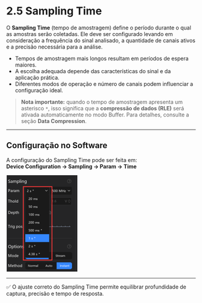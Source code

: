 # 2.5 Sampling Time

O **Sampling Time** (tempo de amostragem) define o período durante o qual as amostras serão coletadas. Ele deve ser configurado levando em consideração a frequência do sinal analisado, a quantidade de canais ativos e a precisão necessária para a análise.

- Tempos de amostragem mais longos resultam em períodos de espera maiores.  
- A escolha adequada depende das características do sinal e da aplicação prática.  
- Diferentes modos de operação e número de canais podem influenciar a configuração ideal.

> **Nota importante:** quando o tempo de amostragem apresenta um asterisco `*`, isso significa que a **compressão de dados (RLE)** será ativada automaticamente no modo Buffer. Para detalhes, consulte a seção **Data Compression**.

---

## Configuração no Software

A configuração do Sampling Time pode ser feita em:  
**Device Configuration → Sampling → Param → Time**

![Sampling Time h](../assets/sampling_time.png)

---

✅ O ajuste correto do Sampling Time permite equilibrar profundidade de captura, precisão e tempo de resposta.
